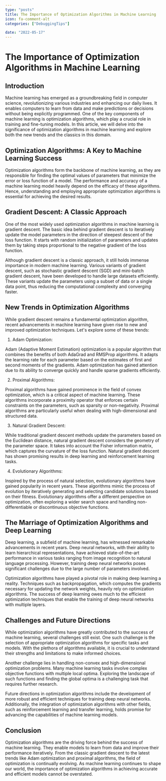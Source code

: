 ```yaml
---
type: "posts"
title: The Importance of Optimization Algorithms in Machine Learning
icon: fa-comment-alt
categories: ["DebuggingTips"]

date: "2022-05-17"
---
```




# The Importance of Optimization Algorithms in Machine Learning

## Introduction

Machine learning has emerged as a groundbreaking field in computer science, revolutionizing various industries and enhancing our daily lives. It enables computers to learn from data and make predictions or decisions without being explicitly programmed. One of the key components of machine learning is optimization algorithms, which play a crucial role in training and fine-tuning models. In this article, we will delve into the significance of optimization algorithms in machine learning and explore both the new trends and the classics in this domain.

## Optimization Algorithms: A Key to Machine Learning Success

Optimization algorithms form the backbone of machine learning, as they are responsible for finding the optimal values of parameters that minimize the error or loss function of a model. The performance and accuracy of a machine learning model heavily depend on the efficacy of these algorithms. Hence, understanding and employing appropriate optimization algorithms is essential for achieving the desired results.

## Gradient Descent: A Classic Approach

One of the most widely used optimization algorithms in machine learning is gradient descent. The basic idea behind gradient descent is to iteratively update the model parameters in the direction of steepest descent of the loss function. It starts with random initialization of parameters and updates them by taking steps proportional to the negative gradient of the loss function.

Although gradient descent is a classic approach, it still holds immense importance in modern machine learning. Various variants of gradient descent, such as stochastic gradient descent (SGD) and mini-batch gradient descent, have been developed to handle large datasets efficiently. These variants update the parameters using a subset of data or a single data point, thus reducing the computational complexity and converging faster.

## New Trends in Optimization Algorithms

While gradient descent remains a fundamental optimization algorithm, recent advancements in machine learning have given rise to new and improved optimization techniques. Let's explore some of these trends:

1. Adam Optimization:

Adam (Adaptive Moment Estimation) optimization is a popular algorithm that combines the benefits of both AdaGrad and RMSProp algorithms. It adapts the learning rate for each parameter based on the estimates of first and second moments of the gradients. Adam optimization has gained attention due to its ability to converge quickly and handle sparse gradients efficiently.

2. Proximal Algorithms:

Proximal algorithms have gained prominence in the field of convex optimization, which is a critical aspect of machine learning. These algorithms incorporate a proximity operator that enforces certain constraints on the parameters, such as sparsity or non-negativity. Proximal algorithms are particularly useful when dealing with high-dimensional and structured data.

3. Natural Gradient Descent:

While traditional gradient descent methods update the parameters based on the Euclidean distance, natural gradient descent considers the geometry of the parameter space. It takes into account the Fisher information matrix, which captures the curvature of the loss function. Natural gradient descent has shown promising results in deep learning and reinforcement learning tasks.

4. Evolutionary Algorithms:

Inspired by the process of natural selection, evolutionary algorithms have gained popularity in recent years. These algorithms mimic the process of evolution by iteratively generating and selecting candidate solutions based on their fitness. Evolutionary algorithms offer a different perspective on optimization, often exploring a wider search space and handling non-differentiable or discontinuous objective functions.

## The Marriage of Optimization Algorithms and Deep Learning

Deep learning, a subfield of machine learning, has witnessed remarkable advancements in recent years. Deep neural networks, with their ability to learn hierarchical representations, have achieved state-of-the-art performance in various tasks ranging from image recognition to natural language processing. However, training deep neural networks poses significant challenges due to the large number of parameters involved.

Optimization algorithms have played a pivotal role in making deep learning a reality. Techniques such as backpropagation, which computes the gradients necessary for updating the network weights, heavily rely on optimization algorithms. The success of deep learning owes much to the efficient optimization techniques that enable the training of deep neural networks with multiple layers.

## Challenges and Future Directions

While optimization algorithms have greatly contributed to the success of machine learning, several challenges still exist. One such challenge is the selection of appropriate optimization algorithms for specific tasks and models. With the plethora of algorithms available, it is crucial to understand their strengths and limitations to make informed choices.

Another challenge lies in handling non-convex and high-dimensional optimization problems. Many machine learning tasks involve complex objective functions with multiple local optima. Exploring the landscape of such functions and finding the global optima is a challenging task that requires further research.

Future directions in optimization algorithms include the development of more robust and efficient techniques for training deep neural networks. Additionally, the integration of optimization algorithms with other fields, such as reinforcement learning and transfer learning, holds promise for advancing the capabilities of machine learning models.

## Conclusion

Optimization algorithms are the driving force behind the success of machine learning. They enable models to learn from data and improve their performance iteratively. From the classic gradient descent to the latest trends like Adam optimization and proximal algorithms, the field of optimization is continually evolving. As machine learning continues to shape our world, the importance of optimization algorithms in achieving accurate and efficient models cannot be overstated.